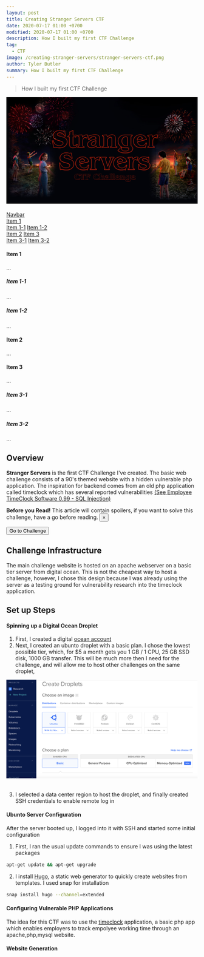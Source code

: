 ```yaml
---
layout: post
title: Creating Stranger Servers CTF
date: 2020-07-17 01:00 +0700
modified: 2020-07-17 01:00 +0700
description: How I built my first CTF Challenge
tag:
  - CTF
image: /creating-stranger-servers/stranger-servers-ctf.png
author: Tyler Butler
summary: How I built my first CTF Challenge
---
```

> How I built my first CTF Challenge

<div class="row mt-3">
    <div class="center">
        <img class="img-fluid rounded z-depth-1" src="stranger-servers-ctf.png">
    </div>
</div>
<br/>

<nav id="navbar-example3" class="navbar navbar-light bg-light">
  <a class="navbar-brand" href="#">Navbar</a>
  <nav class="nav nav-pills flex-column">
    <a class="nav-link" href="#item-1">Item 1</a>
    <nav class="nav nav-pills flex-column">
      <a class="nav-link ml-3 my-1" href="#item-1-1">Item 1-1</a>
      <a class="nav-link ml-3 my-1" href="#item-1-2">Item 1-2</a>
    </nav>
    <a class="nav-link" href="#item-2">Item 2</a>
    <a class="nav-link" href="#item-3">Item 3</a>
    <nav class="nav nav-pills flex-column">
      <a class="nav-link ml-3 my-1" href="#item-3-1">Item 3-1</a>
      <a class="nav-link ml-3 my-1" href="#item-3-2">Item 3-2</a>
    </nav>
  </nav>
</nav>

<div data-spy="scroll" data-target="#navbar-example3" data-offset="0">
  <h4 id="item-1">Item 1</h4>
  <p>...</p>
  <h5 id="item-1-1">Item 1-1</h5>
  <p>...</p>
  <h5 id="item-1-2">Item 1-2</h5>
  <p>...</p>
  <h4 id="item-2">Item 2</h4>
  <p>...</p>
  <h4 id="item-3">Item 3</h4>
  <p>...</p>
  <h5 id="item-3-1">Item 3-1</h5>
  <p>...</p>
  <h5 id="item-3-2">Item 3-2</h5>
  <p>...</p>
</div>

## Overview

**Stranger Servers** is the first CTF Challenge I've created. The basic web challenge consists of a 90's themed website with a hidden vulnerable php application. The inspiration for backend comes from an old php application called timeclock which  has several reported vulnerabilities [(See Employee TimeClock Software 0.99 - SQL Injection)](https://www.exploit-db.com/exploits/39427)  

<div class="alert alert-danger alert-dismissible fade show" role="alert" >
  <strong class="text-dark">Before you Read!</strong> This article will contain spoilers, if you want to solve this challenge, have a go before reading.
  <button type="button" class="close" data-dismiss="alert" aria-label="Close">
    <span aria-hidden="true">&times;</span>
  </button>
</div>  


<a href="https://0x90skids.com/ctf/"><button type="button" class="btn btn-dark">Go to Challenge</button>
</a> 


## Challenge Infrastructure 

The main challenge website is hosted on an apache webserver on a basic tier server from digital ocean. This is not the cheapest way to host a challenge, however, I chose this design because I was already using the server as a testing ground for vulnerability research into the timeclock application. 

## Set up Steps 

#### Spinning up a Digital Ocean Droplet

1) First, I created a digital [ocean account ](https://www.digitalocean.com/)    
2) Next, I created an ubunto droplet with a basic plan. I chose the lowest possible tier, which, for $5 a month gets you 1 GB / 1 CPU, 25 GB SSD disk, 1000 GB transfer. This will be much more then I need for the challenge, and will allow me to host other challenges on the same droplet,


<div class="row mt-3">
    <div class="center">
        <img class="img-fluid rounded z-depth-1" src="stranger-servers-1.png">
    </div>
<br/>  

3) I selected a data center region to host the droplet, and finally created SSH credentials to enable remote log in

#### Ubunto Server Configuration
After the server booted up, I logged into it with SSH and started some initial configuration   

1)  First, I ran the usual update commands to ensure I was using the latest packages 

```bash
apt-get update && apt-get upgrade
```

2) I install [Hugo](https://gohugo.io/), a static web generator to quickly create websites from templates. I used snap for installation

```bash
snap install hugo --channel=extended
```


#### Configuring Vulnerable PHP Applications
The idea for this CTF was to use the [timeclock](http://timeclock-software.net/) application, a basic php app which enables employers to track empolyee working time through an apache,php,mysql website. 


#### Website Generation

